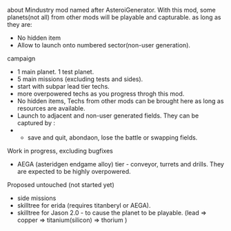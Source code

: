 
about
Mindustry mod named after AsteroiGenerator. 
With this mod, some planets(not all) from other mods will be playable and capturable. as long as they are:
- No hidden item
- Allow to launch onto numbered sector(non-user generation). 

campaign
- 1 main planet. 1 test planet. 
- 5 main missions (excluding tests and sides). 
- start with subpar lead tier techs.  
- more overpowered techs as you progress throgh this mod.
- No hidden items, Techs from other mods can be brought here as long as resources are available.
- Launch to adjacent and non-user generated fields. They can be captured by :
- - save and quit, abondaon, lose the battle or swapping fields.    

Work in progress, excluding bugfixes
- AEGA (asteridgen endgame alloy) tier - conveyor, turrets and drills. They are expected to be highly overpowered.

Proposed untouched (not started yet)
- side missions 
- skilltree for erida (requires titanberyl or AEGA).
- skilltree for Jason 2.0 - to cause the planet to be playable.  (lead => copper => titanium(silicon) => thorium )
